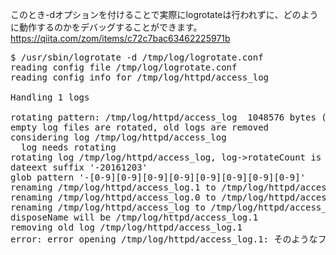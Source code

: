 このとき-dオプションを付けることで実際にlogrotateは行われずに、どのように動作するのかをデバッグすることができます。
https://qiita.com/zom/items/c72c7bac63462225971b
<pre>
$ /usr/sbin/logrotate -d /tmp/log/logrotate.conf
reading config file /tmp/log/logrotate.conf
reading config info for /tmp/log/httpd/access_log

Handling 1 logs

rotating pattern: /tmp/log/httpd/access_log  1048576 bytes (no old logs will be kept)
empty log files are rotated, old logs are removed
considering log /tmp/log/httpd/access_log
  log needs rotating
rotating log /tmp/log/httpd/access_log, log->rotateCount is 0
dateext suffix '-20161203'
glob pattern '-[0-9][0-9][0-9][0-9][0-9][0-9][0-9][0-9]'
renaming /tmp/log/httpd/access_log.1 to /tmp/log/httpd/access_log.2 (rotatecount 1, logstart 1, i 1),
renaming /tmp/log/httpd/access_log.0 to /tmp/log/httpd/access_log.1 (rotatecount 1, logstart 1, i 0),
renaming /tmp/log/httpd/access_log to /tmp/log/httpd/access_log.1
disposeName will be /tmp/log/httpd/access_log.1
removing old log /tmp/log/httpd/access_log.1
error: error opening /tmp/log/httpd/access_log.1: そのようなファイルやディレクトリはありません
</pre>
